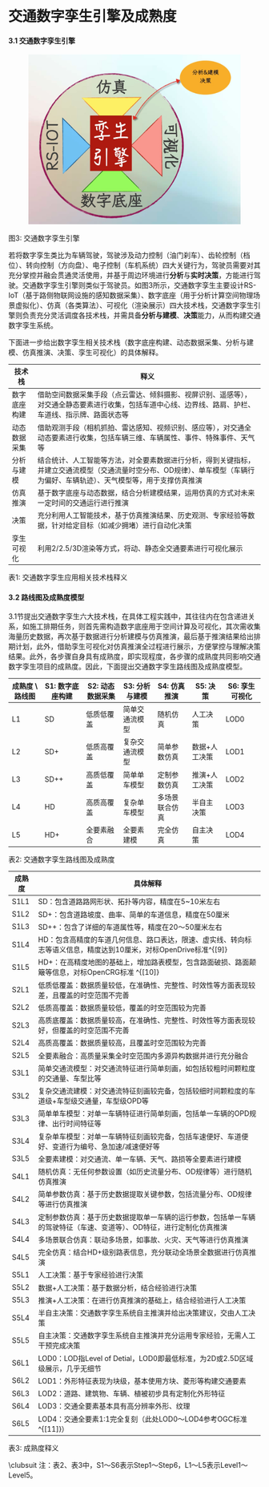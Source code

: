# 交通数字孪生引擎及成熟度

#### 3.1 交通数字孪生引擎

<figure><img src="../.gitbook/assets/how.jpg" alt=""><figcaption></figcaption></figure>

​图3: 交通数字孪生引擎​

若将数字孪生类比为车辆驾驶，驾驶涉及动力控制（油门刹车）、齿轮控制（档位）、转向控制（方向盘）、电子控制（车机系统）四大关键行为，驾驶员需要对其充分掌控并融会贯通灵活使用，并基于周边环境进行**分析**与**实时决策**，方能进行驾驶。交通数字孪生引擎则类似于驾驶员。如图3所示，交通数字孪生主要设计RS-IoT（基于路侧物联网设施的感知数据采集）、数字底座（用于分析计算空间物理场景虚拟化）、仿真（各类算法）、可视化（渲染展示）四大技术栈，交通数字孪生引擎则负责充分灵活调度各技术栈，并需具备**分析与建模**、**决策**能力，从而构建交通数字孪生系统。

下面进一步给出数字孪生相关技术栈（数字底座构建、动态数据采集、分析与建模、仿真推演、决策、孪生可视化）的具体解释。

| 技术栈    | 释义                                                                                      |
| ------ | --------------------------------------------------------------------------------------- |
| 数字底座构建 | 借助空间数据采集手段（点云雷达、倾斜摄影、视屏识别、遥感等），对交通全静态要素进行收集，包括车道中心线、边界线、路肩、护栏、车道线、指示牌、路面状态等             |
| 动态数据采集 | 借助观测手段（相机抓拍、雷达感知、视频识别、感应等），对交通全动态要素进行收集，包括车辆三维、车辆属性、事件、特殊事件、天气等                         |
| 分析与建模  | 结合统计、人工智能等方法，对全要素数据进行分析，得到关键指标，并建立交通流模型（交通流量时空分布、OD规律）、单车模型（车辆行为偏好、车辆轨迹）、天气模型等，用于支撑仿真推演 |
| 仿真推演   | 基于数字底座与动态数据，结合分析建模结果，运用仿真的方式对未来一定时间的交通运行进行推演                                            |
| 决策     | 充分利用人工智能技术，基于仿真推演结果、历史观测、专家经验等数据，针对给定目标（如减少拥堵）进行自动化决策                                   |
| 孪生可视化  | 利用2/2.5/3D渲染等方式，将动、静态全交通要素进行可视化展示                                                       |

​表1: 交通数字孪生应用相关技术栈释义​

#### 3.2 路线图及成熟度模型

3.1节提出交通数字孪生六大技术栈，在具体工程实践中，其往往内在包含递进关系，如施工排期任务，则首先需构造数字底座用于空间计算及可视化，其次需收集海量历史数据，再次基于数据进行分析建模与仿真推演，最后基于推演结果给出排期计划，此外，借助孪生可视化对仿真推演全过程进行展示，方便掌控与理解决策结果。此外，各步骤自身具有成熟度，即实现程度，各步骤的成熟度共同影响交通数字孪生项目的成熟度。因此，下面提出交通数字孪生路线图及成熟度模型。

| 成熟度 \ 路线图 | S1: 数字底座构建 | S2: 动态数据采集 | S3: 分析与建模 | S4: 仿真推演 | S5: 决策  | S6: 孪生可视化 |
| --------- | ---------- | ---------- | --------- | -------- | ------- | --------- |
| L1        | SD         | 低质低覆盖      | 简单交通流模型   | 随机仿真     | 人工决策    | LOD0      |
| L2        | SD+        | 低质高覆盖      | 复杂交通流模型   | 简单参数仿真   | 数据+人工决策 | LOD1      |
| L3        | SD++       | 高质低覆盖      | 简单单车模型    | 定制参数仿真   | 推演+人工决策 | LOD2      |
| L4        | HD         | 高质高覆盖      | 复杂单车模型    | 多场景联合仿真  | 半自主决策   | LOD3      |
| L5        | HD+        | 全要素融合      | 全要素建模     | 完全仿真     | 自主决策    | LOD4      |

​表2: 交通数字孪生路线图及成熟度​

| 成熟度  | 具体解释                                                                |
| ---- | ------------------------------------------------------------------- |
| S1L1 | SD：包含道路路网形状、拓扑等内容，精度在5\~10米左右                                       |
| S1L2 | SD+：包含道路坡度、曲率、简单的车道信息，精度在50厘米                                       |
| S1L3 | SD++：包含了详细的车道属性等，精度在20～50厘米左右                                       |
| S1L4 | HD：包含高精度的车道几何信息、路口表达，限速、虚实线、转向标志等语义信息，精度达到10厘米，对标OpenDrive标准^{\[9]} |
| S1L5 | HD+：在高精度地图的基础上，增加路表模型，包含路面破损、路面颠簸等信息，对标OpenCRG标准 ^{\[10]}           |
| S2L1 | 低质低覆盖：数据质量较低，在准确性、完整性、时效性等方面表现较差，且覆盖的时空范围不完善                        |
| S2L2 | 低质高覆盖：数据质量较低，覆盖的时空范围较为完善                                            |
| S2L3 | 高质底覆盖：数据质量较高，在准确性、完整性、时效性等方面表现较好，但覆盖的时空范围不完善                        |
| S2L4 | 高质高覆盖：数据质量较高，且覆盖时空范围较为完善                                            |
| S2L5 | 全要素融合：高质量采集全时空范围内多源异构数据并进行充分融合                                      |
| S3L1 | 简单交通流模型：对交通流特征进行简单刻画，如包括较粗时间颗粒度的交通量、车型比等                            |
| S3L2 | 复杂交通流建模：对交通流特征刻画较完备，包括较细时间颗粒度的车道级+车型级交通量，车型级OPD等                    |
| S3L3 | 简单单车模型：对单一车辆特征进行简单刻画，包括单一车辆的OPD规律、出行时间特征等                           |
| S3L4 | 复杂单车模型：对单一车辆特征刻画较完备，包括车速便好、车道便好、变道行为编号、急加速/减速便好等                    |
| S3L5 | 全要素建模：对交通流、单一车辆、天气、路损等全要素进行建模                                       |
| S4L1 | 随机仿真：无任何参数设置（如历史流量分布、OD规律等）进行随机仿真推演                                 |
| S4L2 | 简单参数仿真：基于历史数据提取关键参数，包括流量分布、OD规律等进行仿真推演                              |
| S4L3 | 定制参数仿真：基于历史数据提取单一车辆的运行参数，包括单一车辆的驾驶特征（车速、变道等）、OD特征，进行定制化仿真推演         |
| S4L4 | 多场景联合仿真：联动多场景，如事故、火灾、天气等进行仿真推演                                      |
| S4L5 | 完全仿真：结合HD+级别路表信息，充分联动全场景全数据进行仿真推演                                   |
| S5L1 | 人工决策：基于专家经验进行决策                                                     |
| S5L2 | 数据+人工决策：基于数据分析，结合经验进行决策                                             |
| S5L3 | 推演+人工决策：在进行仿真推演的基础上，结合经验进行人工决策                                      |
| S5L4 | 半自主决策：交通数字孪生系统自主推演并给出决策建议，交由人工决策                                    |
| S5L5 | 自主决策：交通数字孪生系统自主推演并充分运用专家经验，无需人工干预完成决策                               |
| S6L1 | LOD0：LOD指Level of Detial，LOD0即最低标准，为2D或2.5D区域级展示，几乎无细节              |
| S6L2 | LOD1：外形特征表现为块级，基本使用方块、菱形等构建交通要素                                     |
| S6L3 | LOD2：道路、建筑物、车辆、植被初步具有定制化外形特征                                        |
| S6L4 | LOD3：交通全要素基本具有高分辨率外形、纹理                                             |
| S6L5 | LOD4：交通全要素1:1完全复刻（此处LOD0～LOD4参考OGC标准^{\[11]}）                       |

​表3: 成熟度释义​

\clubsuit 注：表2、表3中，S1～S6表示Step1～Step6，L1～L5表示Level1～Level5。
